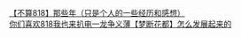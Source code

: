 [【不算818】那些年（只是个人的一些经历和感想）](http://tieba.baidu.com/p/1918241883?see_lz=1&pn=)   
[你们喜欢818我也来扒电一龙争义薄【梦断花都】怎么发展起来的](http://tieba.baidu.com/p/1917548870?see_lz=1&pn=)   

